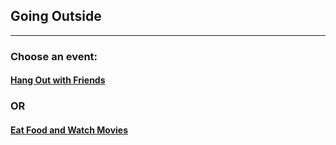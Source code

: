 ## Going Outside
---
### Choose an event:
#### [Hang Out with Friends]() 
### OR
#### [Eat Food and Watch Movies]()